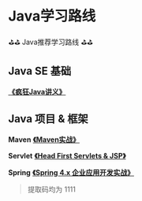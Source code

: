 # Java学习路线
⛳⛳ Java推荐学习路线 ⛳⛳

## Java SE 基础

**[《疯狂Java讲义》](https://pan.baidu.com/s/1BXXsy4KFREz_Dj8i9ZaiyA)**

## Java 项目 & 框架

**Maven** **[《Maven实战》](https://pan.baidu.com/s/1O8UPb_v1Bu1bqGwvjiaLng  )**

**Servlet** **[《Head First Servlets & JSP》](https://pan.baidu.com/s/1i_AgIZAiN71OfJTaMLpXNQ)**

**Spring**  **[《Spring 4.x 企业应用开发实战》](https://pan.baidu.com/s/1Zy_NPlHzsmsixyqY-FBvCA)**

> 提取码均为 1111
